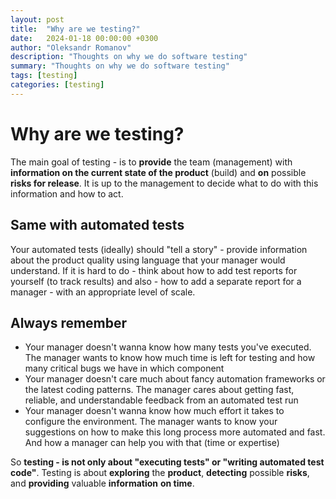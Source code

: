 ```yaml
---
layout: post
title:  "Why are we testing?"
date:   2024-01-18 00:00:00 +0300
author: "Oleksandr Romanov"
description: "Thoughts on why we do software testing"
summary: "Thoughts on why we do software testing"
tags: [testing]
categories: [testing]
---
```


# Why are we testing?

The main goal of testing - is to **provide** the team (management) with **information on the current state of the product** (build) and **on** possible **risks for release**. It is up to the management to decide what to do with this information and how to act.

## Same with automated tests

Your automated tests (ideally) should "tell a story" - provide information about the product quality using language that your manager would understand. 
If it is hard to do - think about how to add test reports for yourself (to track results) and also - how to add a separate report for a manager - with an appropriate level of scale.

## Always remember
- Your manager doesn't wanna know how many tests you've executed. The manager wants to know how much time is left for testing and how many critical bugs we have in which component
- Your manager doesn't care much about fancy automation frameworks or the latest coding patterns. The manager cares about getting fast, reliable, and understandable feedback from an automated test run
- Your manager doesn't wanna know how much effort it takes to configure the environment. The manager wants to know your suggestions on how to make this long process more automated and fast. And how a manager can help you with that (time or expertise)

So **testing - is not only about "executing tests" or "writing automated test code"**. Testing is about **exploring** the **product**, **detecting** possible **risks**, and **providing** valuable **information** **on time**.